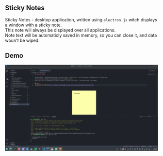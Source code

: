 ## Sticky Notes

Sticky Notes - desktop application, written using ``electron.js`` witch displays a window with a sticky note.  
This note will always be displayed over all applications.  
Note text will be automaticly saved in memory, so you can close it, and data woun't be wiped.

## Demo
![Application Demo](https://github.com/Hold404/sticky-notes/blob/main/demo.png?raw=true)